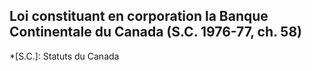 ## Loi constituant en corporation la Banque Continentale du Canada (S.C. 1976-77, ch. 58)
  *[S.C.]: Statuts du Canada
